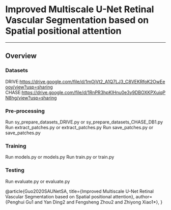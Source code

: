# Improved Multiscale U-Net Retinal Vascular Segmentation based on Spatial positional attention

---

## Overview

### Datasets



DRIVE:https://drive.google.com/file/d/1mOjVt2_A1Q7LJ3_C8VEKRfoK2OwEeooy/view?usp=sharing
CHASE:https://drive.google.com/file/d/1RnPR3hpKIHnu0e3y9DBOXKPXuiqPN8hg/view?usp=sharing

### Pre-processing
Run sy_prepare_datasets_DRIVE.py or sy_prepare_datasets_CHASE_DB1.py
Run extract_patches.py or extract_patches.py
Run save_patches.py or save_patches.py

### Training
Run  models.py or  models.py 
Run train.py or train.py

### Testing

Run evaluate.py or evaluate.py





@article{Guo2020SAUNetSA,
  title={Improved Multiscale U-Net Retinal Vascular Segmentation based on Spatial positional attention},
  author={Penghui Gu1 and Yan Ding2 and Fengsheng Zhou2 and Zhiyong Xiao1*},
}
